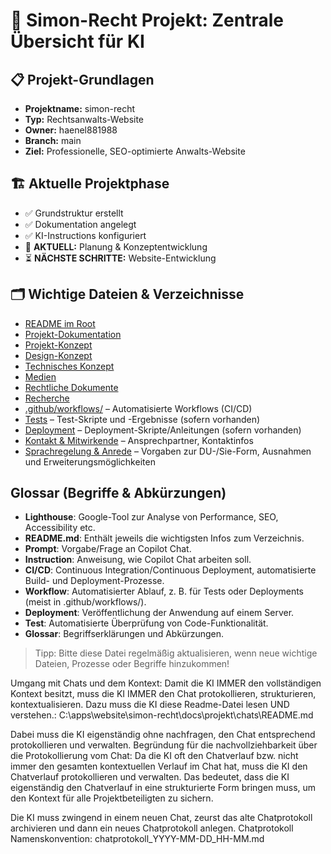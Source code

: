 # 🎯 Simon-Recht Projekt: Zentrale Übersicht für KI

## 📋 **Projekt-Grundlagen**
- **Projektname:** simon-recht
- **Typ:** Rechtsanwalts-Website  
- **Owner:** haenel881988
- **Branch:** main
- **Ziel:** Professionelle, SEO-optimierte Anwalts-Website

## 🏗️ **Aktuelle Projektphase**
- ✅ Grundstruktur erstellt
- ✅ Dokumentation angelegt  
- ✅ KI-Instructions konfiguriert
- 🔄 **AKTUELL:** Planung & Konzeptentwicklung
- ⏳ **NÄCHSTE SCHRITTE:** Website-Entwicklung

## 🗂️ **Wichtige Dateien & Verzeichnisse**

- [README im Root](../../README.md)
- [Projekt-Dokumentation](../../docs/README.md)
- [Projekt-Konzept](../../docs/projekt/README.md)
- [Design-Konzept](../../docs/projekt/konzept/design_konzept.md)
- [Technisches Konzept](../../docs/projekt/konzept/technisches_konzept.md)
- [Medien](../../docs/projekt/medien/README.md)
- [Rechtliche Dokumente](../../docs/projekt/rechtliche_dokumente/README.md)
- [Recherche](../../docs/projekt/resarch/grundrecherche.md)
- [.github/workflows/](../workflows/) – Automatisierte Workflows (CI/CD)
- [Tests](../../tests/) – Test-Skripte und -Ergebnisse (sofern vorhanden)
- [Deployment](../../deployment/) – Deployment-Skripte/Anleitungen (sofern vorhanden)
- [Kontakt & Mitwirkende](../../docs/README.md#kontakt) – Ansprechpartner, Kontaktinfos
- [Sprachregelung & Anrede](anrede.md) – Vorgaben zur DU-/Sie-Form, Ausnahmen und Erweiterungsmöglichkeiten


## Glossar (Begriffe & Abkürzungen)

- **Lighthouse**: Google-Tool zur Analyse von Performance, SEO, Accessibility etc.
- **README.md**: Enthält jeweils die wichtigsten Infos zum Verzeichnis.
- **Prompt**: Vorgabe/Frage an Copilot Chat.
- **Instruction**: Anweisung, wie Copilot Chat arbeiten soll.
- **CI/CD**: Continuous Integration/Continuous Deployment, automatisierte Build- und Deployment-Prozesse.
- **Workflow**: Automatisierter Ablauf, z. B. für Tests oder Deployments (meist in .github/workflows/).
- **Deployment**: Veröffentlichung der Anwendung auf einem Server.
- **Test**: Automatisierte Überprüfung von Code-Funktionalität.
- **Glossar**: Begriffserklärungen und Abkürzungen.

> Tipp: Bitte diese Datei regelmäßig aktualisieren, wenn neue wichtige Dateien, Prozesse oder Begriffe hinzukommen!



Umgang mit Chats und dem Kontext:
Damit die KI IMMER den vollständigen Kontext besitzt, muss die KI IMMER den Chat protokollieren, strukturieren, kontextualisieren.
Dazu muss die KI diese Readme-Datei lesen UND verstehen.:
C:\apps\website\simon-recht\docs\projekt\chats\README.md

Dabei muss die KI eigenständig ohne nachfragen, den Chat entsprechend protokollieren und verwalten.
Begründung für die nachvollziehbarkeit über die Protokollierung vom Chat:
Da die KI oft den Chatverlauf bzw. nicht immer den gesamten kontextuellen Verlauf im Chat hat, muss die KI den Chatverlauf protokollieren und verwalten.
Das bedeutet, dass die KI eigenständig den Chatverlauf in eine strukturierte Form bringen muss, um den Kontext für alle Projektbeteiligten zu sichern.

Die KI muss zwingend in einem neuen Chat, zeurst das alte Chatprotokoll archivieren und dann ein neues Chatprotokoll anlegen.
Chatprotokoll Namenskonvention:
chatprotokoll_YYYY-MM-DD_HH-MM.md